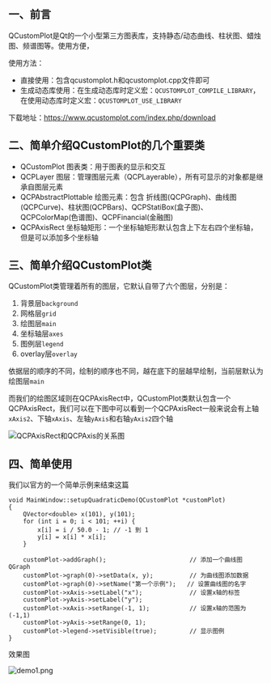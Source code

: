 ## 一、前言
QCustomPlot是Qt的一个小型第三方图表库，支持静态/动态曲线、柱状图、蜡烛图、频谱图等。使用方便，

使用方法：
* 直接使用：包含qcustomplot.h和qcustomplot.cpp文件即可
* 生成动态库使用：在生成动态库时定义宏：`QCUSTOMPLOT_COMPILE_LIBRARY`，在使用动态库时定义宏：`QCUSTOMPLOT_USE_LIBRARY`

下载地址：https://www.qcustomplot.com/index.php/download

## 二、简单介绍QCustomPlot的几个重要类

* QCustomPlot 图表类：用于图表的显示和交互
* QCPLayer 图层：管理图层元素（QCPLayerable），所有可显示的对象都是继承自图层元素
* QCPAbstractPlottable 绘图元素：包含 折线图(QCPGraph)、曲线图(QCPCurve)、柱状图(QCPBars)、QCPStatiBox(盒子图)、QCPColorMap(色谱图)、QCPFinancial(金融图)
* QCPAxisRect 坐标轴矩形：一个坐标轴矩形默认包含上下左右四个坐标轴，但是可以添加多个坐标轴
 
## 三、简单介绍QCustomPlot类

QCustomPlot类管理着所有的图层，它默认自带了六个图层，分别是：

1.  背景层`background`
2.  网格层`grid`
3.  绘图层`main`
4.  坐标轴层`axes`
5.  图例层`legend`
6.  overlay层`overlay`

依据层的顺序的不同，绘制的顺序也不同，越在底下的层越早绘制，当前层默认为绘图层`main`

而我们的绘图区域则在QCPAxisRect中，QCustomPlot类默认包含一个QCPAxisRect，我们可以在下图中可以看到一个QCPAxisRect一般来说会有上轴`xAxis2`、下轴`xAxis`、左轴`yAxis`和右轴`yAxis2`四个轴

![QCPAxisRect和QCPAxis的关系图](https://imgconvert.csdnimg.cn/aHR0cHM6Ly91cGxvYWQtaW1hZ2VzLmppYW5zaHUuaW8vdXBsb2FkX2ltYWdlcy8xOTA3NTIxMC0wZjdhYzdiYWQzMzI2YTEwLnBuZw?x-oss-process=image/format,png#pic_center)



## 四、简单使用

我们以官方的一个简单示例来结束这篇
```
void MainWindow::setupQuadraticDemo(QCustomPlot *customPlot)
{
    QVector<double> x(101), y(101);
    for (int i = 0; i < 101; ++i) {
        x[i] = i / 50.0 - 1; // -1 到 1
        y[i] = x[i] * x[i];
    }

    customPlot->addGraph();                       // 添加一个曲线图QGraph
    customPlot->graph(0)->setData(x, y);          // 为曲线图添加数据
    customPlot->graph(0)->setName("第一个示例");   // 设置曲线图的名字
    customPlot->xAxis->setLabel("x");             // 设置x轴的标签
    customPlot->yAxis->setLabel("y");
    customPlot->xAxis->setRange(-1, 1);           // 设置x轴的范围为(-1,1)
    customPlot->yAxis->setRange(0, 1);
    customPlot->legend->setVisible(true);         // 显示图例
}
```

效果图

![demo1.png](https://imgconvert.csdnimg.cn/aHR0cHM6Ly91cGxvYWQtaW1hZ2VzLmppYW5zaHUuaW8vdXBsb2FkX2ltYWdlcy8xOTA3NTIxMC01YWRjZjMzYWU1NmMxYmY5LnBuZw?x-oss-process=image/format,png#pic_center)
